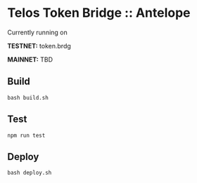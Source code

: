 # Telos Token Bridge :: Antelope

Currently running on

**TESTNET:** token.brdg

**MAINNET:** TBD

## Build

`bash build.sh`

## Test

`npm run test`

## Deploy 

`bash deploy.sh`
